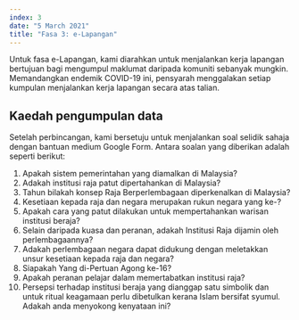 ```yaml
---
index: 3
date: "5 March 2021"
title: "Fasa 3: e-Lapangan"
---
```


Untuk fasa e-Lapangan, kami diarahkan untuk menjalankan kerja lapangan bertujuan bagi mengumpul maklumat daripada komuniti sebanyak mungkin. Memandangkan endemik COVID-19 ini, pensyarah menggalakan setiap kumpulan menjalankan kerja lapangan secara atas talian.

## Kaedah pengumpulan data

Setelah perbincangan, kami bersetuju untuk menjalankan soal selidik sahaja dengan bantuan medium Google Form. Antara soalan yang diberikan adalah seperti berikut:

1. Apakah sistem pemerintahan yang diamalkan di Malaysia?
2. Adakah institusi raja patut dipertahankan di Malaysia?
3. Tahun bilakah konsep Raja Berperlembagaan diperkenalkan di Malaysia?
4. Kesetiaan kepada raja dan negara merupakan rukun negara yang ke-?
5. Apakah cara yang patut dilakukan untuk mempertahankan warisan institusi beraja?
6. Selain daripada kuasa dan peranan, adakah Institusi Raja dijamin oleh perlembagaannya?
7. Adakah perlembagaan negara dapat didukung dengan meletakkan unsur kesetiaan kepada raja dan negara?
8. Siapakah Yang di-Pertuan Agong ke-16?
9. Apakah peranan pelajar dalam memertabatkan institusi raja?
10. Persepsi terhadap institusi beraja yang dianggap satu simbolik dan untuk ritual keagamaan perlu dibetulkan kerana Islam bersifat syumul. Adakah anda menyokong kenyataan ini?
